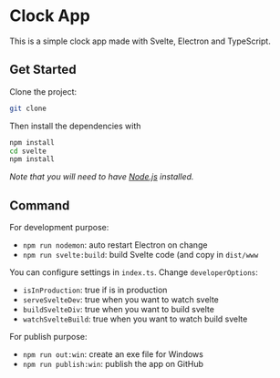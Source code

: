 # Clock App

This is a simple clock app made with Svelte, Electron and TypeScript.

## Get Started

Clone the project:

```bash
git clone
```

Then install the dependencies with

```bash
npm install
cd svelte
npm install
```

*Note that you will need to have [Node.js](https://nodejs.org) installed.*

## Command

For development purpose:

- `npm run nodemon`: auto restart Electron on change
- `npm run svelte:build`: build Svelte code (and copy in `dist/www`

You can configure settings in `index.ts`. Change `developerOptions`:

- `isInProduction`: true if is in production
- `serveSvelteDev`: true when you want to watch svelte
- `buildSvelteDiv`: true when you want to build svelte
- `watchSvelteBuild`: true when you want to watch build svelte

For publish purpose:

- `npm run out:win`: create an exe file for Windows
- `npm run publish:win`: publish the app on GitHub
